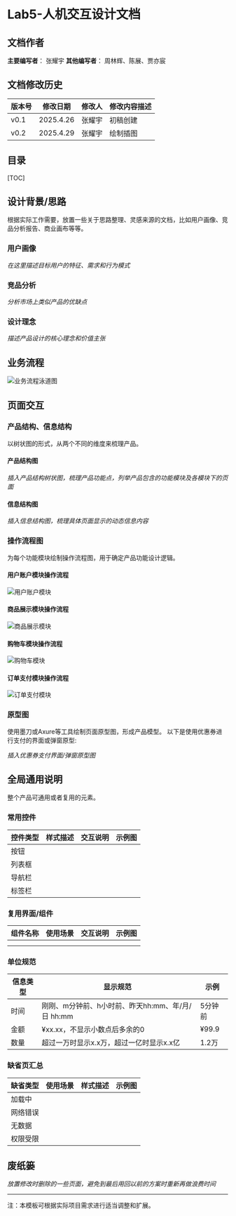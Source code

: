 # Lab5-人机交互设计文档

## 文档作者

**主要编写者**：
张耀宇
**其他编写者**：
周林辉、陈展、贾亦宸
## 文档修改历史

| 版本号 | 修改日期 | 修改人 | 修改内容描述 |
| ------ | -------- | ------ | ------------ |
| v0.1   | 2025.4.26 |  张耀宇      | 初稿创建     |
| v0.2   | 2025.4.29 |  张耀宇      | 绘制插图     |

## 目录
[TOC]

## 设计背景/思路

根据实际工作需要，放置一些关于思路整理、灵感来源的文档，比如用户画像、竞品分析报告、商业画布等等。

### 用户画像

*在这里描述目标用户的特征、需求和行为模式*

### 竞品分析

*分析市场上类似产品的优缺点*

### 设计理念

*描述产品设计的核心理念和价值主张*

## 业务流程

<!-- 业务流程图，不同于操作流程图和页面流程图，它是产品的整体业务流程，通常用泳道图的形式展示。在本项目中，买家购物由始至终的流程就是它的业务流程。

*插入业务流程泳道图* -->
![业务流程泳道图](人机交互设计文档图/业务流程泳道图.png)

## 页面交互

### 产品结构、信息结构

以树状图的形式，从两个不同的维度来梳理产品。

#### 产品结构图

*插入产品结构树状图，梳理产品功能点，列举产品包含的功能模块及各模块下的页面*

#### 信息结构图

*插入信息结构图，梳理具体页面显示的动态信息内容*

### 操作流程图

为每个功能模块绘制操作流程图，用于确定产品功能设计逻辑。

#### 用户账户模块操作流程
![用户账户模块](人机交互设计文档图/操作流程图/订单支付模块.png)

#### 商品展示模块操作流程
![商品展示模块](人机交互设计文档图/操作流程图/商品展示模块.png)

#### 购物车模块操作流程
![购物车模块](人机交互设计文档图/操作流程图/购物车模块.png)

#### 订单支付模块操作流程
![订单支付模块](人机交互设计文档图/操作流程图/订单支付模块.png)

### 原型图

使用墨刀或Axure等工具绘制页面原型图，形成产品模型。
以下是使用优惠券进行支付的界面或弹窗原型:

*插入优惠券支付界面/弹窗原型图*

## 全局通用说明

整个产品可通用或者复用的元素。

### 常用控件

| 控件类型 | 样式描述 | 交互说明 | 示例图 |
| -------- | -------- | -------- | ------ |
| 按钮     |          |          |        |
| 列表框   |          |          |        |
| 导航栏   |          |          |        |
| 标签栏   |          |          |        |

### 复用界面/组件

| 组件名称 | 使用场景 | 交互说明 | 示例图 |
| -------- | -------- | -------- | ------ |
|          |          |          |        |
|          |          |          |        |

### 单位规范

| 信息类型 | 显示规范 | 示例 |
| -------- | -------- | ---- |
| 时间     | 刚刚、m分钟前、h小时前、昨天hh:mm、年/月/日 hh:mm | 5分钟前 |
| 金额     | ¥xx.xx，不显示小数点后多余的0 | ¥99.9 |
| 数量     | 超过一万时显示x.x万，超过一亿时显示x.x亿 | 1.2万 |

### 缺省页汇总

| 缺省类型 | 使用场景 | 样式描述 | 示例图 |
| -------- | -------- | -------- | ------ |
| 加载中   |          |          |        |
| 网络错误 |          |          |        |
| 无数据   |          |          |        |
| 权限受限 |          |          |        |

## 废纸篓

*放置修改时删除的一些页面，避免到最后用回以前的方案时重新再做浪费时间*

---

注：本模板可根据实际项目需求进行适当调整和扩展。